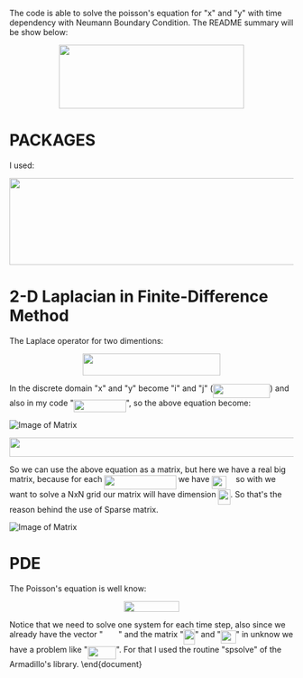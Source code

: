 

The code is able to solve the poisson's equation for "x" and "y" with time dependency with Neumann Boundary Condition. The README summary will be show below:
<p align="center"><img src="/tex/be63886edc93d55af260a77763eaf16a.svg?invert_in_darkmode&sanitize=true" align=middle width=327.9004575pt height=113.24201624999999pt/></p>

# PACKAGES
I used:
<p align="center"><img src="/tex/801f63865fe5c36ba7fbd72555081c32.svg?invert_in_darkmode&sanitize=true" align=middle width=675.61696125pt height=153.60730934999998pt/></p>



# 2-D Laplacian in Finite-Difference Method
The Laplace operator for two dimentions:

<p align="center"><img src="/tex/90f978af0020da04a46fe481a9f72722.svg?invert_in_darkmode&sanitize=true" align=middle width=244.71930779999997pt height=38.973783749999996pt/></p>

In the discrete domain "x" and "y" become "i" and "j" (<img src="/tex/a514cb4ecbeeadb2ec506d6853cc0da7.svg?invert_in_darkmode&sanitize=true" align=middle width=101.45938274999999pt height=24.65753399999998pt/>) and also in my code "<img src="/tex/d2228dcd964eb02fa342af3116b4ac2b.svg?invert_in_darkmode&sanitize=true" align=middle width=92.69005514999999pt height=22.831056599999986pt/>", so the above equation become:

![Image of Matrix](https://github.com/joaocassianox7x/HPC_POISSON/tree/master/pictures/grid.png)


<p align="center"><img src="/tex/7541697d815f4cacd8c30e4105181b15.svg?invert_in_darkmode&sanitize=true" align=middle width=713.60179605pt height=33.81208709999999pt/></p>

So we can use the above equation as a matrix, but here we have a real big matrix, because for each <img src="/tex/5bee78fa60ead6227f0532f06ee2519f.svg?invert_in_darkmode&sanitize=true" align=middle width=127.50103079999998pt height=24.65753399999998pt/> we have <img src="/tex/3f629b41d66f9863c225a4879bf22093.svg?invert_in_darkmode&sanitize=true" align=middle width=26.30529494999999pt height=22.831056599999986pt/> <img src="/tex/deceeaf6940a8c7a5a02373728002b0f.svg?invert_in_darkmode&sanitize=true" align=middle width=8.649225749999989pt height=14.15524440000002pt/> so with we want to solve a NxN grid our matrix will have dimension <img src="/tex/4c87ee198ded31321f89b44a38a0ad5a.svg?invert_in_darkmode&sanitize=true" align=middle width=21.552516149999988pt height=26.76175259999998pt/>. So that's the reason behind the use of Sparse matrix. 

![Image of Matrix](https://github.com/joaocassianox7x/HPC_POISSON/tree/master/pictures/sparse_matrix.png)


# PDE
The Poisson's equation is well know:

<p align="center"><img src="/tex/da59378424ab0fd9818bdc340966c044.svg?invert_in_darkmode&sanitize=true" align=middle width=98.1945756pt height=18.905967299999997pt/></p>
 
Notice that we need to solve one system for each time step, also since we already have the vector "<img src="/tex/26c10cb46001fc4981b80a871eaccbd0.svg?invert_in_darkmode&sanitize=true" align=middle width=27.416429699999988pt height=14.15524440000002pt/>" and the matrix "<img src="/tex/5e895dd204708dc9847f42fa146f280e.svg?invert_in_darkmode&sanitize=true" align=middle width=20.25121889999999pt height=26.76175259999998pt/>" and "<img src="/tex/afdfc127ee67a9f3feef38c0ce6c69d2.svg?invert_in_darkmode&sanitize=true" align=middle width=26.965532549999992pt height=22.831056599999986pt/>" in unknow we have a problem like "<img src="/tex/70681e99f542745bf6a0c56bd4600b39.svg?invert_in_darkmode&sanitize=true" align=middle width=50.69621369999999pt height=22.831056599999986pt/>". For that I used the routine "spsolve" of the Armadillo's library.
\end{document}
